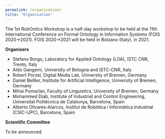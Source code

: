 ```yaml
---
permalink: /organisation/
title: "Organisation"
---
```


The 1st RobOntics Workshop is a half-day workshop to be held at the 11th International Conference on Formal Ontology in Information Systems (FOIS 2020->2021). FOIS 2020->2021 will be held in Bolzano (Italy), in 2021.

**Organisers**

- Stefano Borgo, Laboratory for Applied Ontology (LOA), ISTC CNR, Trento, Italy
- Aldo Gangemi, University of Bologna and ISTC-CNR, Italy
- Robert Porzel, Digital Media Lab, University of Bremen, Germany
- Daniel Beßler, Institute for Artificial Intelligence, University of Bremen, Germany
- Mihai Pomarlan, Faculty of Linguistics, University of Bremen, Germany
- Mohammed Diab, Institute of Industrial and Control Engineering, Universitat Politècnica de Catalunya, Barcelona, Spain
- Alberto Olivares-Alarcos, Institut de Robòtica i Informàtica Industrial (CSIC-UPC), Barcelona, Spain

**Scientific Committee**

To be announced.
